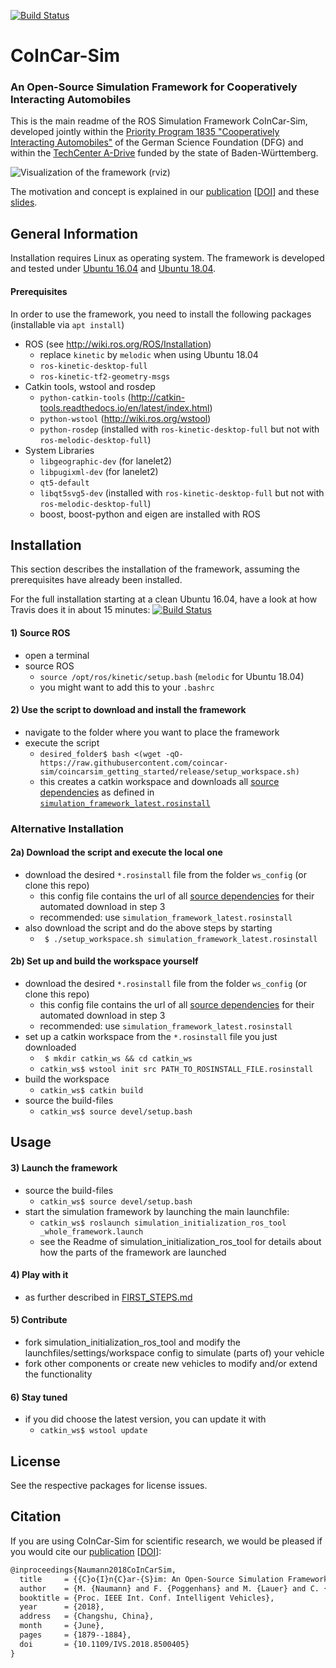 [![Build Status](https://api.travis-ci.org/coincar-sim/coincarsim_getting_started.svg?branch=release)](https://travis-ci.org/coincar-sim/coincarsim_getting_started)

# CoInCar-Sim
### An Open-Source Simulation Framework for Cooperatively Interacting Automobiles

This is the main readme of the ROS Simulation Framework CoInCar-Sim, developed jointly within the [Priority Program 1835 "Cooperatively Interacting Automobiles"](http://www.coincar.de/) of the German Science Foundation (DFG) and within the [TechCenter A-Drive](http://tcadrive.de/) funded by the state of Baden-Württemberg.

![Visualization of the framework (rviz)](doc/framework-rviz.png)

The motivation and concept is explained in our [publication](http://www.mrt.kit.edu/z/publ/download/2018/Naumann2018CoInCarSim.pdf) [[DOI](http://dx.doi.org/10.1109/IVS.2018.8500405)] and these [slides](doc/introductory_slides.html).

## General Information
Installation requires Linux as operating system. The framework is developed and tested under [Ubuntu 16.04](http://releases.ubuntu.com/16.04/) and  [Ubuntu 18.04](http://releases.ubuntu.com/18.04/).

#### Prerequisites
In order to use the framework, you need to install the following packages (installable via `apt install`)
* ROS (see http://wiki.ros.org/ROS/Installation)
  * replace `kinetic` by `melodic` when using Ubuntu 18.04
  * `ros-kinetic-desktop-full`
  * `ros-kinetic-tf2-geometry-msgs`
* Catkin tools, wstool and rosdep
  * `python-catkin-tools` (http://catkin-tools.readthedocs.io/en/latest/index.html)
  * `python-wstool` (http://wiki.ros.org/wstool)
  * `python-rosdep` (installed with `ros-kinetic-desktop-full` but not with `ros-melodic-desktop-full`)
* System Libraries
  * `libgeographic-dev` (for lanelet2)
  * `libpugixml-dev` (for lanelet2)
  * `qt5-default`
  * `libqt5svg5-dev` (installed with `ros-kinetic-desktop-full` but not with `ros-melodic-desktop-full`)
  * boost, boost-python and eigen are installed with ROS

## Installation
This section describes the installation of the framework, assuming the prerequisites have already been installed.

For the full installation starting at a clean Ubuntu 16.04, have a look at how Travis does it in about 15 minutes: [![Build Status](https://api.travis-ci.org/coincar-sim/coincarsim_getting_started.svg?branch=release)](https://travis-ci.org/coincar-sim/coincarsim_getting_started)

#### 1) Source ROS
* open a terminal
* source ROS
  * `source /opt/ros/kinetic/setup.bash` (`melodic` for Ubuntu 18.04)
  * you might want to add this to your `.bashrc`

#### 2) Use the script to download and install the framework
* navigate to the folder where you want to place the framework
* execute the script
  * `desired_folder$ bash <(wget -qO- https://raw.githubusercontent.com/coincar-sim/coincarsim_getting_started/release/setup_workspace.sh)`
  * this creates a catkin workspace and downloads all [source dependencies](OVERVIEW_COMPONENTS.md) as defined in [`simulation_framework_latest.rosinstall`](ws_config/simulation_framework_latest.rosinstall)

### Alternative Installation

#### 2a) Download the script and execute the local one
* download the desired `*.rosinstall` file from the folder `ws_config` (or clone this repo)
  * this config file contains the url of all [source dependencies](OVERVIEW_COMPONENTS.md) for their automated download in step 3
  * recommended: use `simulation_framework_latest.rosinstall`
* also download the script and do the above steps by starting
  * ` $ ./setup_workspace.sh simulation_framework_latest.rosinstall`  

#### 2b) Set up and build the workspace yourself
* download the desired `*.rosinstall` file from the folder `ws_config` (or clone this repo)
  * this config file contains the url of all [source dependencies](OVERVIEW_COMPONENTS.md) for their automated download in step 3
  * recommended: use `simulation_framework_latest.rosinstall`
* set up a catkin workspace from the `*.rosinstall` file you just downloaded
  * ` $ mkdir catkin_ws && cd catkin_ws`
  * `catkin_ws$ wstool init src PATH_TO_ROSINSTALL_FILE.rosinstall`
* build the workspace
  * `catkin_ws$ catkin build`
* source the build-files
  * `catkin_ws$ source devel/setup.bash`

## Usage
#### 3) Launch the framework
* source the build-files
  * `catkin_ws$ source devel/setup.bash`
* start the simulation framework by launching the main launchfile:
  * `catkin_ws$ roslaunch simulation_initialization_ros_tool _whole_framework.launch`
  * see the Readme of simulation_initialization_ros_tool for details about how the parts of the framework are launched

#### 4) Play with it
* as further described in [FIRST_STEPS.md](FIRST_STEPS.md)

#### 5) Contribute
* fork simulation_initialization_ros_tool and modify the launchfiles/settings/workspace config to simulate (parts of) your vehicle
* fork other components or create new vehicles to modify and/or extend the functionality

#### 6) Stay tuned
* if you did choose the latest version, you can update it with
  * `catkin_ws$ wstool update`

## License
See the respective packages for license issues.

## Citation
If you are using CoInCar-Sim for scientific research, we would be pleased if you would cite our [publication](http://www.mrt.kit.edu/z/publ/download/2018/Naumann2018CoInCarSim.pdf) [[DOI](http://dx.doi.org/10.1109/IVS.2018.8500405)]:
```latex
@inproceedings{Naumann2018CoInCarSim,
  title     = {{C}o{I}n{C}ar-{S}im: An Open-Source Simulation Framework for Cooperatively Interacting Automobiles},
  author    = {M. {Naumann} and F. {Poggenhans} and M. {Lauer} and C. {Stiller}},
  booktitle = {Proc. IEEE Int. Conf. Intelligent Vehicles},
  year      = {2018},
  address   = {Changshu, China},
  month     = {June},
  pages     = {1879--1884},
  doi       = {10.1109/IVS.2018.8500405}
}
```
